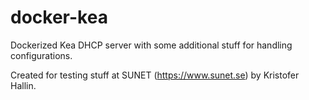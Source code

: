 # docker-kea
Dockerized Kea DHCP server with some additional stuff for handling configurations.

Created for testing stuff at SUNET (https://www.sunet.se) by Kristofer Hallin.
